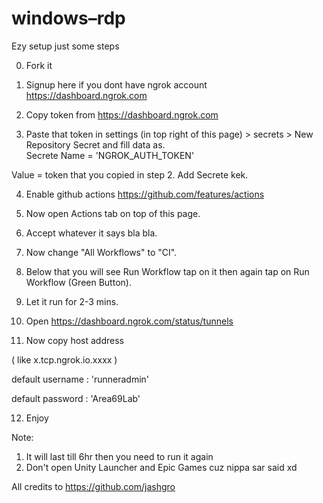 # windows–rdp

Ezy setup just some steps

0. Fork it 

1. Signup here if you dont have ngrok account
https://dashboard.ngrok.com

2. Copy token from https://dashboard.ngrok.com

3. Paste that token in settings (in top right of this page) > secrets > New Repository Secret and fill data as.     
 Secrete Name = 'NGROK_AUTH_TOKEN'
      
 Value = token that you copied in step 2.
 Add Secrete kek.
        
4. Enable github actions https://github.com/features/actions

5. Now open Actions tab on top of this page.

6. Accept whatever it says bla bla.

7. Now change "All Workflows" to "CI".

8. Below that you will see Run Workflow tap on it then again tap on Run Workflow (Green Button).

9. Let it run for 2-3 mins.

10. Open https://dashboard.ngrok.com/status/tunnels 

11. Now copy host address

 ( like x.tcp.ngrok.io.xxxx )

default username : 'runneradmin'

default password : 'Area69Lab'

12. Enjoy 

Note:
1) It will last till 6hr then you need to run it again
2) Don't open Unity Launcher and Epic Games cuz nippa sar said xd

All credits to https://github.com/jashgro
